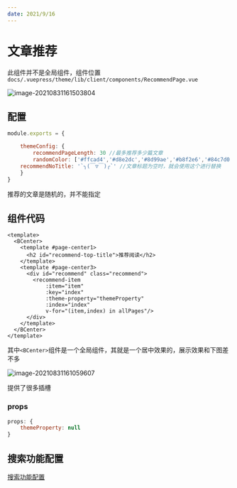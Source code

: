```yaml
---
date: 2021/9/16
---
```

# 文章推荐

此组件并不是全局组件，组件位置`docs/.vuepress/theme/lib/client/components/RecommendPage.vue`

![image-20210831161503804](http://ooszy.cco.vin/img/blog-note/image-20210831161503804.png?x-oss-process=style/pictureProcess1)



## 配置

```js
module.exports = {

    themeConfig: {
        recommendPageLength: 30 //最多推荐多少篇文章
        randomColor: ['#ffcad4','#d8e2dc','#8d99ae','#b8f2e6','#84c7d0'] //每个推荐背景颜色，随机
    recommendNoTitle: '`╮(￣▽￣)╭`' //文章标题为空时，就会使用这个进行替换
	}
}
```



推荐的文章是随机的，并不能指定



## 组件代码

```vue
<template>
  <BCenter>
    <template #page-center1>
      <h2 id="recommend-top-title">推荐阅读</h2>
    </template>
    <template #page-center3>
      <div id="recommend" class="recommend">
        <recommend-item
            :item="item"
            :key="index"
            :theme-property="themeProperty"
            :index="index"
            v-for="(item,index) in allPages"/>
      </div>
    </template>
  </BCenter>
</template>
```

其中`<BCenter>`组件是一个全局组件，其就是一个居中效果的，展示效果和下图差不多

![image-20210831161059607](http://ooszy.cco.vin/img/blog-note/image-20210831161059607.png?x-oss-process=style/pictureProcess1)

提供了很多插槽



### props

```js
props: {
    themeProperty: null
}
```



## 搜索功能配置

[搜索功能配置](./search.md)

